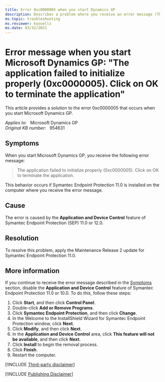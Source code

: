 ```yaml
---
title: Error 0xc0000005 when you start Dynamics GP
description: Describes a problem where you receive an error message (The application failed to initialize properly (0xc0000005). Click on OK to terminate the application) when you start Microsoft Dynamics GP. A resolution is provided.
ms.topic: troubleshooting
ms.reviewer: kyouells
ms.date: 03/31/2021
---
```

# Error message when you start Microsoft Dynamics GP: "The application failed to initialize properly (0xc0000005). Click on OK to terminate the application"

This article provides a solution to the error 0xc0000005 that occurs when you start Microsoft Dynamics GP.

_Applies to:_ &nbsp; Microsoft Dynamics GP  
_Original KB number:_ &nbsp; 954631

## Symptoms

When you start Microsoft Dynamics GP, you receive the following error message:

> The application failed to initialize properly (0xc0000005). Click on OK to terminate the application.

This behavior occurs if Symantec Endpoint Protection 11.0 is installed on the computer where you receive the error message.

## Cause

The error is caused by the **Application and Device Control** feature of Symantec Endpoint Protection (SEP) 11.0 or 12.0.

## Resolution

To resolve this problem, apply the Maintenance Release 2 update for Symantec Endpoint Protection 11.0.

## More information

If you continue to receive the error message described in the [Symptoms](#symptoms) section, disable the **Application and Device Control** feature of Symantec Endpoint Protection 11.0 or 10.0. To do this, follow these steps:

1. Click **Start**, and then click **Control Panel**.
2. Double-click **Add or Remove Programs**.
3. Click **Symantec Endpoint Protection**, and then click **Change**.
4. In the Welcome to the InstallShield Wizard for Symantec Endpoint Protection window, click **Next**.
5. Click **Modify**, and then click **Next**.
6. In the **Application and Device Control** area, click **This feature will not be available**, and then click **Next**.
7. Click **Install** to begin the removal process.
8. Click **Finish**.
9. Restart the computer.

[!INCLUDE [Third-party disclaimer](../../includes/third-party-disclaimer.md)]

[!INCLUDE [Publishing Disclaimer](../../includes/publishing-disclaimer.md)]
